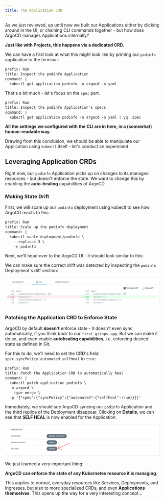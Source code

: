 ```yaml
---
title: The Application CRD
---
```


As we just reviewed, up until now we built our Applications either by clicking around in the UI, or chaining CLI commands together - but how does ArgoCD manages Applications internally?

**Just like with Projects, this happens via a dedicated CRD.**

We can have a first look at what this might look like by printing our `podinfo` application to the terminal:

```terminal:execute
prefix: Run
title: Inspect the podinfo Application
command: |
  kubectl get application podinfo -n argocd -o yaml
```

That's a bit much - let's focus on the `spec` part.

```terminal:execute
prefix: Run
title: Inspect the podinfo Application's specs
command: |
  kubectl get application podinfo -n argocd -o yaml | yq .spec
```

**All the settings we configured with the CLI are in here, in a (somewhat) human-readable way.**

Drawing from this conclusion, we should be able to manipulate our Application using `kubectl` itself - let's conduct an experiment.

## Leveraging Application CRDs

Right now, our `podinfo` Application picks up on changes to its managed resources - but doesn't enforce the state. We want to change this by enabling the **auto-healing** capabilities of ArgoCD.

### Making State Drift

First, we will scale up our `podinfo` deployment using kubectl to see how ArgoCD reacts to this:

```terminal:execute
prefix: Run
title: Scale up the podinfo deployment
command: |
  kubectl scale deployment/podinfo \
    --replicas 3 \
    -n podinfo
```

Next, we'll head over to the ArgoCD UI - it should look similar to this:

We can make sure the correct drift was detected by inspecting the `podinfo` Deployment's diff section:

![Screenshot of the podinfo Deployment diff view](podinfo-diff.png)

### Patching the Application CRD to Enforce State

ArgoCD by default **doesn't** enforce state - it doesn't even sync automatically, if you think back to our `first-gitops-app`. But we can make it do so, and even enable **autohealing capabilities**, i.e. enforcing desired state as defined in Git.

For this to do, we'll need to set the CRD's field `spec.syncPolicy.automated.selfHeal` to `true`:

```terminal:execute
prefix: Run
title: Patch the Application CRD to automatically heal
command: |
  kubectl patch application podinfo \
  -n argocd \
  --type merge \
  -p '{"spec":{"syncPolicy":{"automated":{"selfHeal":true}}}}'
```

Immediately, we should see ArgoCD syncing our `podinfo` Application and the third replica of the Deployment disappear. Clicking on **Details**, we can see that **SELF HEAL** is now enabled for the Application:

![Screenshot of the podinfo Application's Details view](syncpolicy.png)

We just learned a very important thing:

**ArgoCD can enforce the state of any Kubernetes resource it is managing.**

This applies to normal, everyday resources like Services, Deployments, and Ingresses, but also to more specialized CRDs, and even **Applications themselves**. This opens up the way for a very interesting concept...